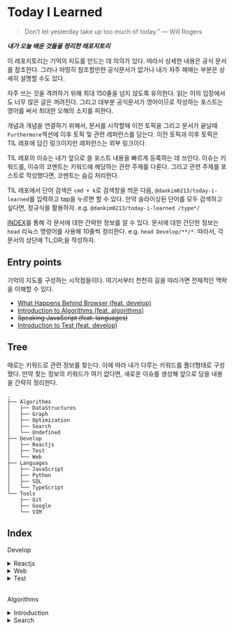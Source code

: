 # Today I Learned

> Don’t let yesterday take up too much of today.” — Will Rogers

**_내가 오늘 배운 것들을 정리한 레포지토리_**

이 레포지토리는 기억의 지도를 만드는 데 의의가 있다. 따라서 상세한 내용은 공식 문서를 참조한다. 그러나 마땅히 참조할만한 공식문서가 없거나 내가 자주 헤매는 부분은 상세히 설명할 수도 있다.

자주 쓰는 것을 격려하기 위해 최대 150줄을 넘지 않도록 유의한다. 읽는 이의 입장에서도 너무 많은 글은 꺼려진다. 그리고 대부분 공식문서가 영어이므로 작성하는 포스트는 영어를 써서 최대한 오해의 소지를 피한다.

개념과 개념을 연결하기 위해서, 문서를 시작할때 이전 토픽을 그리고 문서가 끝날때 `Furthermore`섹션에 이후 토픽 및 관련 레퍼런스를 담는다. 이전 토픽과 이후 토픽은 TIL 레포에 담긴 링크이지만 레퍼런스는 외부 링크이다.

TIL 레포의 이슈는 내가 앞으로 쓸 포스트 내용을 빠르게 등록하는 데 쓰인다. 이슈는 키워드를, 이슈의 코멘트는 키워드에 해당하는 관련 주제를 다룬다. 그리고 관련 주제를 포스트로 작성했다면, 코멘트는 숨김 처리한다.

TIL 레포에서 단어 검색은 `cmd + k`로 검색창을 띄운 다음, `@dankim0213/today-i-learned`를 입력하고 tap을 누르면 할 수 있다. 만약 슬라이싱된 단어를 모두 검색하고 싶다면, 정규식을 활용하자. e.g. `@dankim0213/today-i-learned /type*/`

[INDEX](#index)를 통해 각 문서에 대한 간략한 정보를 알 수 있다. 문서에 대한 간단한 정보는 `head` 리눅스 명령어를 사용해 10줄씩 정리한다. e.g. `head Develop/**/*`. 따라서, 각 문서의 상단에 TL;DR;을 작성하자.

## Entry points

기억의 지도를 구성하는 시작점들이다. 여기서부터 천천히 길을 따라가면 전체적인 맥락을 이해할 수 있다.

- [What Happens Behind Browser (feat. develop)](./Develop/Web/what-happens-behind-browser.md)
- [Introduction to Algorithms (feat. algorithms)](./Algorithms/introduction-to-algorithms.md)
- ~~Speaking JavaScript (feat. languages)~~
- [Introduction to Test (feat. develop)](./Develop/Test/introduction-to-test.md)

## Tree

때로는 키워드로 관련 정보를 찾는다. 이에 따라 내가 다루는 키워드를 폴더형태로 구성했다. 만약 찾는 정보의 키워드가 여기 없다면, 새로운 이슈를 생성해 앞으로 담을 내용을 간략히 정리한다.

```
.
├── Algorithms
│   ├── DataStructures
│   ├── Graph
│   ├── Optimization
│   ├── Search
│   └── Undefined
├── Develop
│   ├── Reactjs
│   ├── Test
│   └── Web
├── Languages
│   ├── JavaScript
│   ├── Python
│   ├── SQL
│   └── TypeScript
└── Tools
    ├── Git
    ├── Google
    └── VIM
```

## Index

Develop

<details>
  <summary>Reactjs</summary>

    ==> Develop/Reactjs/components-must-be-pure.md <==
    # Component Must Be Pure

    TL;DR;

    - Components must be pure since, by doing so, React can restart rendering without wasting time.
    - Strict mode can help surface mistakes caused by impure functions as soon as possible.
    - `Event handler` is the saviour to comply with purity, in response to side effects.
    - `useEffect()` call is your last resort, in response to side effects.

    So far, you've looked over [What Makes React Exceptional](./what-makes-react-exceptional.md).

    ==> Develop/Reactjs/react-hook-form.md <==
    # React Hook Form

    Simple form validation with React Hook Form.

    [Quick Start](https://react-hook-form.com/get-started#Quickstart)

    ==> Develop/Reactjs/what-makes-react-exceptional.md <==
    # What Makes React Exceptional

    TL;DR;

    - Tell React your destination, not turn by turn where to go - Declarative UI Programming.
    - All React “sees” is the UI tree you return, based on which it changes the DOM nodes.

    So far, you've looked over [How Browser Renders Content](../Web/how-browser-renders-content.md)

</details>

<details>
  <summary>Web</summary>

    ==> Develop/Web/how-browser-renders-content.md <==
    # How Browser Renders Content

    TL;DR;

    1. DOM tree
    2. CSSOM tree
    3. Render tree
    4. Layout
    5. Paint


    ==> Develop/Web/responsive-design.md <==
    # Responsive Design

    Table of Content

    1. Types of design
    1. Responsive Design
    1. Media queries
    1. Macro layouts
    1. Micro layouts
    1. Typography

    ==> Develop/Web/testing-tool.md <==
    # Load Testing Tool

    Content

    1. K6
    1. Lighthouse
    1. Furthermore

    ## K6


    ==> Develop/Web/what-happens-behind-browser.md <==
    # What Happens Behind Browser

    TL;DR;

    1. IP address for the domain
    2. TCP Connection
    3. HTTP request to the server
    4. Response from the server
    5. Browser rendering.

</details>

<details>
  <summary>Test</summary>

    ==> Develop/Test/check-arguments.md <==
    # Check arguments

    TL;DR;

    - You have two options to check arguments.
    - One of them is `mockFn.toHaveBeenCalledWith()`.
    - The other is `mockFn.toHaveBeenReturnedWith()`.

    Make sure you've read [Introduction to Test](./introduction-to-test.md).


    ==> Develop/Test/how-to-handle-errors-with-jest.md <==
    # How to handle errors with Jest

    ## Agenda

    1. The goal of this post
    2. expect.assertions(number) rather than done()
    3. .rejects rather than try-catch
    4. .toThrow rather than toMatch or toEqual
    5. Use-case 1: Handle Error in a function
    6. Use-case 2: Handle Error in an asynchronous function

    ==> Develop/Test/index-of-kent-c-dodds.md <==
    # Index of Kent C. Dodds

    ## How to use

    - How to use jest.mock() and use the exported function as if jest.fn():[app-03](https://github.com/kentcdodds/react-testing-library-course/blob/main/src/__tests__/app-03.js)
    - How to test custom hooks with `renderHook()`: [custom-hook-02](https://github.com/kentcdodds/react-testing-library-course/blob/main/src/__tests__/custom-hook-02.js) to [custom-hook-03](https://github.com/kentcdodds/react-testing-library-course/blob/main/src/__tests__/custom-hook-03.js)
    - How to use `mockFn.fn()` with `mockFn.mockResolvedValueOnce()` for dependency injection:
      [dependency-injection](https://github.com/kentcdodds/react-testing-library-course/blob/main/src/__tests__/dependency-injection.js)
    - How to use MSW: [http-jest-mock](https://github.com/kentcdodds/react-testing-library-course/blob/main/src/__tests__/http-jest-mock.js) and [http-msw-mock](https://github.com/kentcdodds/react-testing-library-course/blob/main/src/__tests__/http-msw-mock.js)
    - How to use queryBy: [mock-component](https://github.com/kentcdodds/react-testing-library-course/blob/main/src/__tests__/mock-component.js)

    ==> Develop/Test/introduction-to-test.md <==
    # Introduction to Test

    TL;DR;

    - Test as simple as possible.
    - Test as much as users would use.
    - Test as precisely as possible.

    > [The more your tests resemble the way your software is used, the more confidence they can give you.](https://testing-library.com/docs/guiding-principles/)


    ==> Develop/Test/test-as-much-as-users-would-use.md <==
    # Test as much as Users would use

    TL;DR;

    - Priority when to query: `Role` > `LabelText` > `Text`.
    - Avoid to use `TestId`.
    - Use `user-event` over `fire-event`.
    - You can't access component methods or the component instance.

    Make sure you've read [Introduction to Test](./introduction-to-test.md).

    ==> Develop/Test/test-as-precisely-as-possible.md <==
    # Test as precisely as possible

    TL;DR;

    - Use proper queries.
    - Make your tests more declarative.
    - Query within elements.

    Make sure you've read [Introduction to Test](./introduction-to-test.md).


    ==> Develop/Test/test-as-simple-as-possible.md <==
    # Test as simple as possible

    TL;DR;

    - Write Integration tests rather than Unit tests.
    - Isolate modules by mocking.
    - Separte concerns by tests for meaningful test fails.

    Make sure you've read [Introduction to Test](./introduction-to-test.md).

</details><br />

Algorithms

<details>
  <summary>Introduction</summary>

    ==> Algorithms/introduction-to-algorithms.md <==
    # Introduction to Algorithms

    TL;DR;

    - Algorithms are largely divided into two parts: _Brute-force_ and _Divide-and-Conquer_.
    - You should be used to _Data Structure_ before diving into Algorithms.
    - You could unexpectedly run into two errors: _Recursion Error_ and _Timeout Error_.

    ==> Algorithms/bfs-vs-dfs.md <==
    # BFS vs DFS

    TL;DR;

    - Either BFS or DFS: problems solved by just checking link between nodes.
    - BFS: not only checking link but also achieving your goal in the middle of searching.
    - DFS: not only checking link but also achieving your goal in the end of searching.

    ## Either BFS or DFS

</details>

<details>
  <summary>Search</summary>

</details><br />
